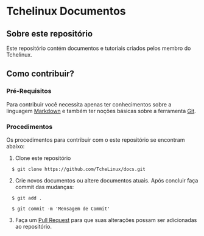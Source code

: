 Tchelinux Documentos
====================

## Sobre este repositório

Este repositório contém documentos e tutoriais criados pelos membro do Tchelinux.


## Como contribuir?

### Pré-Requisitos

Para contribuir você necessita apenas ter conhecimentos sobre a linguagem [Markdown](https://daringfireball.net/projects/markdown/syntax) e também ter noções básicas sobre a ferramenta [Git](https://git-scm.com/book/pt-br/v1/Primeiros-passos-No%C3%A7%C3%B5es-B%C3%A1sicas-de-Git).

### Procedimentos

Os procedimentos para contribuir com o este repositório se encontram abaixo:

 1. Clone este repositório

~~~
  $ git clone https://github.com/TcheLinux/docs.git
~~~ 

 2. Crie novos documentos ou altere  documentos atuais. Após concluir faça commit das mudanças:

~~~ 
  $ git add .

  $ git commit -m 'Mensagem de Commit'
~~~ 

 3. Faça um [Pull Request](https://yangsu.github.io/pull-request-tutorial/) para que suas alterações possam ser adicionadas ao repositório.


